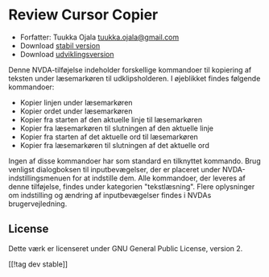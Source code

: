 # Review Cursor Copier #

* Forfatter: Tuukka Ojala <tuukka.ojala@gmail.com>
* Download [stabil version][1]
* Download [udviklingsversion][2]

Denne NVDA-tilføjelse indeholder forskellige kommandoer til kopiering af
teksten under læsemarkøren til udklipsholderen. I øjeblikket findes følgende
kommandoer:

* Kopier linjen under læsemarkøren
* Kopier ordet under læsemarkøren
* Kopier fra starten af den aktuelle linje til læsemarkøren
* Kopier fra læsemarkøren til slutningen af den aktuelle linje
* Kopier fra starten af det aktuelle ord til læsemarkøren
* Kopier fra læsemarkøren til slutningen af det aktuelle ord

Ingen af disse kommandoer har som standard en tilknyttet kommando. Brug
venligst dialogboksen til inputbevægelser, der er placeret under
NVDA-indstillingsmenuen for at indstille dem. Alle kommandoer, der leveres
af denne tilføjelse, findes under kategorien "tekstlæsning". Flere
oplysninger om indstilling og ændring af inputbevægelser findes i NVDAs
brugervejledning.

## License

Dette værk er licenseret under GNU General Public License, version 2.

[[!tag dev stable]]

[1]: https://addons.nvda-project.org/files/get.php?file=rccp

[2]: https://addons.nvda-project.org/files/get.php?file=rccp-dev
